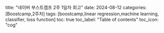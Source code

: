 
title: "네이버 부스트캠프 2주 1일차 회고"
date: 2024-08-12
categories: [Boostcamp,2주차]
tags: [boostcamp,linear regression,machine learning, classifier, loss function]
toc: true
toc_label: "Table of contents"
toc_icon: "cog"
